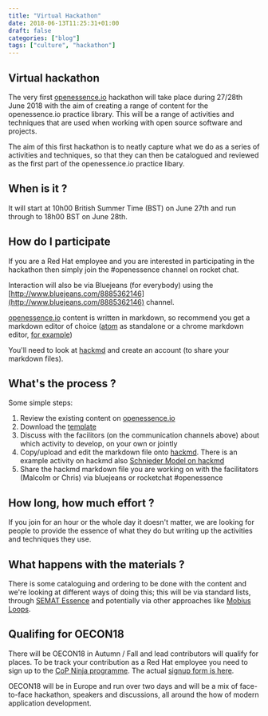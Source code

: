 ```yaml
---
title: "Virtual Hackathon"
date: 2018-06-13T11:25:31+01:00
draft: false
categories: ["blog"]
tags: ["culture", "hackathon"]
---
```


## Virtual hackathon

The very first [openessence.io](http://openessence.io) hackathon will take place during 27/28th June 2018 with the aim of creating a range of content for the openessence.io practice library. This will be a range of activities and techniques that are used when working with open source software and projects.

The aim of this first hackathon is to neatly capture what we do as a series of activities and techniques, so that they can then be catalogued and reviewed as the first part of the openessence.io practice libary.

## When is it ?

It will start at 10h00 British Summer Time (BST) on June 27th and run through to 18h00 BST on June 28th.

## How do I participate

If you are a Red Hat employee and you are interested in participating in the hackathon then simply join the #openessence channel on rocket chat.  

Interaction will also be via Bluejeans (for everybody) using the [http://www.bluejeans.com/8885362146](http://www.bluejeans.com/8885362146) channel.

[openessence.io](http://openessence.io) content is written in markdown, so recommend you get a markdown editor of choice ([atom](https://atom.io/) as standalone or a chrome markdown editor, [for example](https://chrome.google.com/webstore/detail/markdown-editor/ekdcaddpmiodcipjfmffhhefijpdckaf))

You'll need to look at [hackmd](http://hackmd.io) and create an account (to share your markdown files).  

## What's the process ?

Some simple steps:
1. Review the existing content on [openessence.io](http://openessence.io)
2. Download the [template](https://openessence.github.io/practices/template/)
3. Discuss with the facilitors (on the communication channels above) about which activity to develop, on your own or jointly
4. Copy/upload and edit the markdown file onto [hackmd](http://hackmd.io). There is an example activity on hackmd also [Schnieder Model on hackmd](https://hackmd.io/VaCPgVpSQ-CLLRtcW5ZQ8g?edit)
5. Share the hackmd markdown file you are working on with the facilitators (Malcolm or Chris) via bluejeans or rocketchat #openessence


## How long, how much effort ?

If you join for an hour or the whole day it doesn't matter, we are looking for people to provide the essence of what they do but writing up the activities and techniques they use.

## What happens with the materials ?

There is some cataloguing and ordering to be done with the content and we're looking at different ways of doing this; this will be via standard lists, through [SEMAT Essence](http://semat.org) and potentially via other approaches like [Mobius Loops](http://www.mobiusloop.com/).

## Qualifing for OECON18

There will be OECON18 in Autumn / Fall and lead contributors will qualify for places. To be track your contribution as a Red Hat employee you need to sign up to the [CoP Ninja programme](https://mojo.redhat.com/community/communities-at-red-hat/communities-of-practice-operations/projects/communities-of-practice-ninja-program). The actual [signup form is here](https://docs.google.com/forms/d/e/1FAIpQLSdWGcCks2zKKnVoZFQz3CieLQDc1lsSex_Knwh_-eyRm0ZQTg/viewform).

OECON18 will be in Europe and run over two days and will be a mix of face-to-face hackathon, speakers and discussions, all around the how of modern application development.
